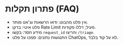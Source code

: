 # פתרון תקלות (FAQ)

- אין פלט מהבוט: ודאו הרשאות וצ'אט מותר.
- פלט איטי: בדקו Rate Limit פעיל; דללו פקודות.
- מידע חסר: בקשו `request_id` והריצו `/triage`.
- התנגשות נתונים: סמכו על פלט ChatOps, לא על קוד בלבד.
